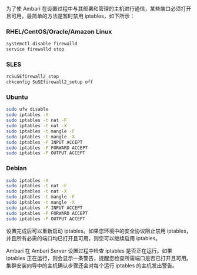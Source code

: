 为了使 Ambari 在设置过程中与其部署和管理的主机进行通信，某些端口必须打开且可用。最简单的方法是暂时禁用 iptables，如下所示：

### RHEL/CentOS/Oracle/Amazon Linux

```bash
systemctl disable firewalld
service firewalld stop
```

### SLES

```bash
rcSuSEfirewall2 stop
chkconfig SuSEfirewall2_setup off
```

### Ubuntu

```bash
sudo ufw disable
sudo iptables -X
sudo iptables -t nat -F
sudo iptables -t nat -X
sudo iptables -t mangle -F
sudo iptables -t mangle -X
sudo iptables -P INPUT ACCEPT
sudo iptables -P FORWARD ACCEPT
sudo iptables -P OUTPUT ACCEPT
```

### Debian

```bash
sudo iptables -X
sudo iptables -t nat -F
sudo iptables -t nat -X
sudo iptables -t mangle -F
sudo iptables -t mangle -X
sudo iptables -P INPUT ACCEPT
sudo iptables -P FORWARD ACCEPT
sudo iptables -P OUTPUT ACCEPT
```

设置完成后可以重新启动 iptables。如果您环境中的安全协议阻止禁用 iptables，并且所有必需的端口均已打开且可用，则您可以继续启用 iptables。

Ambari 在 Ambari Server 设置过程中检查 iptables 是否正在运行。如果 iptables 正在运行，则会显示一条警告，提醒您检查所需端口是否已打开且可用。集群安装向导中的主机确认步骤还会对每个运行 iptables 的主机发出警告。
